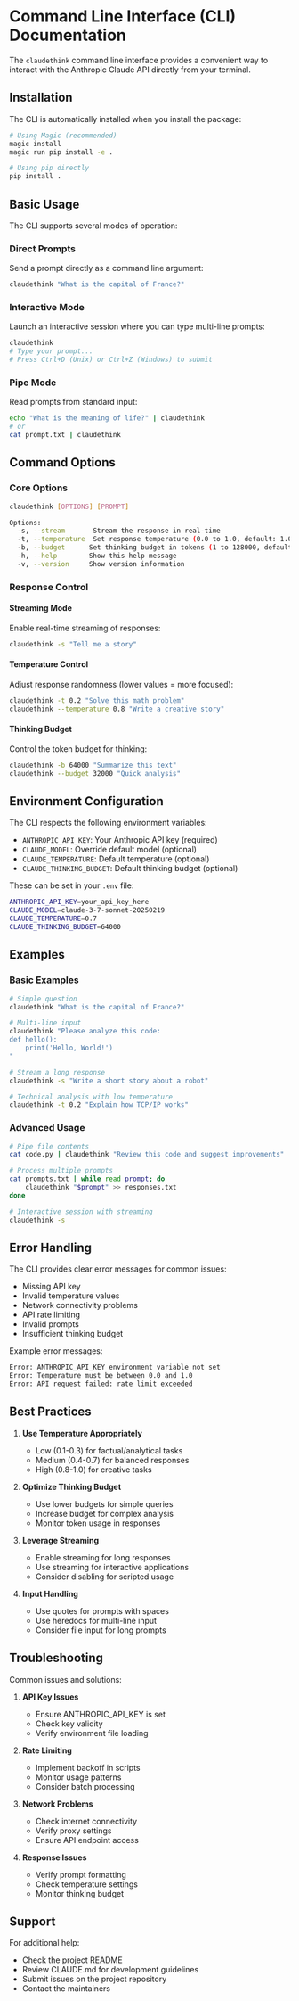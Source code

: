 # Command Line Interface (CLI) Documentation

The `claudethink` command line interface provides a convenient way to interact with the Anthropic Claude API directly from your terminal.

## Installation

The CLI is automatically installed when you install the package:

```bash
# Using Magic (recommended)
magic install
magic run pip install -e .

# Using pip directly
pip install .
```

## Basic Usage

The CLI supports several modes of operation:

### Direct Prompts

Send a prompt directly as a command line argument:

```bash
claudethink "What is the capital of France?"
```

### Interactive Mode

Launch an interactive session where you can type multi-line prompts:

```bash
claudethink
# Type your prompt...
# Press Ctrl+D (Unix) or Ctrl+Z (Windows) to submit
```

### Pipe Mode

Read prompts from standard input:

```bash
echo "What is the meaning of life?" | claudethink
# or
cat prompt.txt | claudethink
```

## Command Options

### Core Options

```bash
claudethink [OPTIONS] [PROMPT]

Options:
  -s, --stream       Stream the response in real-time
  -t, --temperature  Set response temperature (0.0 to 1.0, default: 1.0)
  -b, --budget      Set thinking budget in tokens (1 to 128000, default: 128000)
  -h, --help        Show this help message
  -v, --version     Show version information
```

### Response Control

#### Streaming Mode
Enable real-time streaming of responses:
```bash
claudethink -s "Tell me a story"
```

#### Temperature Control
Adjust response randomness (lower values = more focused):
```bash
claudethink -t 0.2 "Solve this math problem"
claudethink --temperature 0.8 "Write a creative story"
```

#### Thinking Budget
Control the token budget for thinking:
```bash
claudethink -b 64000 "Summarize this text"
claudethink --budget 32000 "Quick analysis"
```

## Environment Configuration

The CLI respects the following environment variables:

- `ANTHROPIC_API_KEY`: Your Anthropic API key (required)
- `CLAUDE_MODEL`: Override default model (optional)
- `CLAUDE_TEMPERATURE`: Default temperature (optional)
- `CLAUDE_THINKING_BUDGET`: Default thinking budget (optional)

These can be set in your `.env` file:
```bash
ANTHROPIC_API_KEY=your_api_key_here
CLAUDE_MODEL=claude-3-7-sonnet-20250219
CLAUDE_TEMPERATURE=0.7
CLAUDE_THINKING_BUDGET=64000
```

## Examples

### Basic Examples

```bash
# Simple question
claudethink "What is the capital of France?"

# Multi-line input
claudethink "Please analyze this code:
def hello():
    print('Hello, World!')
"

# Stream a long response
claudethink -s "Write a short story about a robot"

# Technical analysis with low temperature
claudethink -t 0.2 "Explain how TCP/IP works"
```

### Advanced Usage

```bash
# Pipe file contents
cat code.py | claudethink "Review this code and suggest improvements"

# Process multiple prompts
cat prompts.txt | while read prompt; do
    claudethink "$prompt" >> responses.txt
done

# Interactive session with streaming
claudethink -s
```

## Error Handling

The CLI provides clear error messages for common issues:

- Missing API key
- Invalid temperature values
- Network connectivity problems
- API rate limiting
- Invalid prompts
- Insufficient thinking budget

Example error messages:
```bash
Error: ANTHROPIC_API_KEY environment variable not set
Error: Temperature must be between 0.0 and 1.0
Error: API request failed: rate limit exceeded
```

## Best Practices

1. **Use Temperature Appropriately**
   - Low (0.1-0.3) for factual/analytical tasks
   - Medium (0.4-0.7) for balanced responses
   - High (0.8-1.0) for creative tasks

2. **Optimize Thinking Budget**
   - Use lower budgets for simple queries
   - Increase budget for complex analysis
   - Monitor token usage in responses

3. **Leverage Streaming**
   - Enable streaming for long responses
   - Use streaming for interactive applications
   - Consider disabling for scripted usage

4. **Input Handling**
   - Use quotes for prompts with spaces
   - Use heredocs for multi-line input
   - Consider file input for long prompts

## Troubleshooting

Common issues and solutions:

1. **API Key Issues**
   - Ensure ANTHROPIC_API_KEY is set
   - Check key validity
   - Verify environment file loading

2. **Rate Limiting**
   - Implement backoff in scripts
   - Monitor usage patterns
   - Consider batch processing

3. **Network Problems**
   - Check internet connectivity
   - Verify proxy settings
   - Ensure API endpoint access

4. **Response Issues**
   - Verify prompt formatting
   - Check temperature settings
   - Monitor thinking budget

## Support

For additional help:
- Check the project README
- Review CLAUDE.md for development guidelines
- Submit issues on the project repository
- Contact the maintainers 